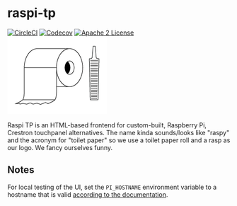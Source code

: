 # raspi-tp
[![CircleCI](https://img.shields.io/circleci/project/byuoitav/raspi-tp.svg)](https://circleci.com/gh/byuoitav/raspi-tp) [![Codecov](https://img.shields.io/codecov/c/github/byuoitav/raspi-tp.svg)](https://codecov.io/gh/byuoitav/raspi-tp) [![Apache 2 License](https://img.shields.io/hexpm/l/plug.svg)](https://raw.githubusercontent.com/byuoitav/raspi-tp/master/LICENSE)  
![Raspi TP](dev/logo.png)

Raspi TP is an HTML-based frontend for custom-built, Raspberry Pi, Crestron touchpanel alternatives. The name kinda sounds/looks like "raspy" and the acronym for "toilet paper" so we use a toilet paper roll and a rasp as our logo. We fancy ourselves funny.

## Notes
For local testing of the UI, set the `PI_HOSTNAME` environment variable to a hostname that is valid [according to the documentation](https://github.com/byuoitav/team/wiki/Hostname-Naming-Conventions).
